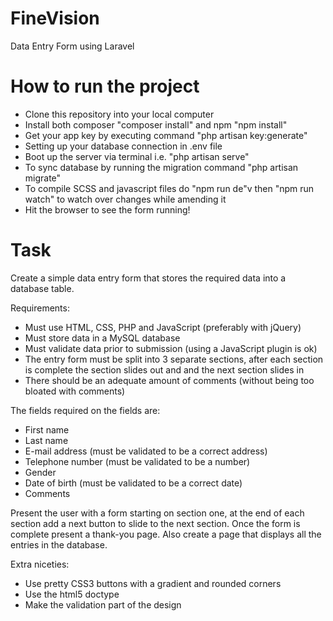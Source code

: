 # FineVision
Data Entry Form using Laravel

# How to run the project

- Clone this repository into your local computer
- Install both composer "composer install" and npm "npm install"
- Get your app key by executing command "php artisan key:generate"
- Setting up your database connection in .env file
- Boot up the server via terminal i.e. "php artisan serve"
- To sync database by running the migration command "php artisan migrate"
- To compile SCSS and javascript files do "npm run de"v then "npm run watch" to watch over changes while amending it
- Hit the browser to see the form running!

# Task
Create a simple data entry form that stores the required data into a database table.

Requirements:
- Must use HTML, CSS, PHP and JavaScript (preferably with jQuery)
- Must store data in a MySQL database
- Must validate data prior to submission (using a JavaScript plugin is ok)
- The entry form must be split into 3 separate sections, after each section is complete the section slides out and and the next section slides in
- There should be an adequate amount of comments (without being too bloated with comments)

The fields required on the fields are:
- First name
- Last name
- E-mail address (must be validated to be a correct address)
- Telephone number (must be validated to be a number)
- Gender
- Date of birth (must be validated to be a correct date)
- Comments

Present the user with a form starting on section one, at the end of each section add a next button to slide to the next section. Once the form is complete present a thank-you page. Also create a page that displays all the entries in the database.

Extra niceties:
- Use pretty CSS3 buttons with a gradient and rounded corners
- Use the html5 doctype
- Make the validation part of the design
